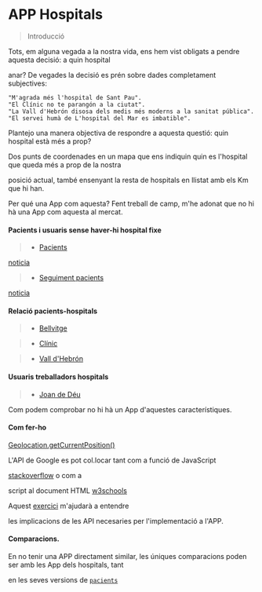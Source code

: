# APP Hospitals

> Introducció

Tots, em alguna vegada a la nostra vida, ens hem vist obligats a pendre aquesta decisió: a quin hospital 

anar? De vegades la decisió es prén sobre dades completament subjectives: 

    "M'agrada més l'hospital de Sant Pau".
    "El Clínic no te parangón a la ciutat". 
    "La Vall d'Hebrón disosa dels medis més moderns a la sanitat pública". 
    "El servei humà de L'hospital del Mar es imbatible".

Plantejo una manera objectiva de respondre a aquesta questió: quin hospital està més a prop?

Dos punts de coordenades en un mapa que ens indiquin quin es l'hospital que queda més a prop de la nostra 

posició actual, també ensenyant la resta de hospitals en llistat amb els Km que hi han. 

Per qué una App com aquesta? Fent treball de camp, m'he adonat que no hi hà una App com aquesta al mercat. 

#### Pacients i usuaris sense haver-hi hospital fixe

> * [Pacients](https://imgur.com/nbbIR7R.png)

 [noticia](https://www.metropoliabierta.com/el-pulso-de-la-ciudad/sanidad/hospitales-barcelona-seguimiento-pacientes-movil_27546_102.html)

> * [Seguiment pacients](https://imgur.com/KrFCzSU.png)

[noticia](https://www.clinicbarcelona.org/noticias/el-clinic-coordinara-la-validacion-de-una-app-europea-para-facilitar-el-seguimiento-de-los-pacientes-con-vih)

#### Relació pacients-hospitals

> * [Bellvitge](https://imgur.com/8GPX5pu.png)

> * [Clínic](https://imgur.com/kHEKxON.png)

> * [Vall d'Hebrón](https://imgur.com/8lzbhdi.png)

#### Usuaris treballadors hospitals

> * [Joan de Déu](https://imgur.com/zw0bLJX.png)

Com podem comprobar no hi hà un App d'aquestes característiques.

#### Com fer-ho

[Geolocation.getCurrentPosition()](https://developer.mozilla.org/es/docs/Web/API/Geolocation/getCurrentPosition)

L'API de Google es pot col.locar tant com a funció de JavaScript 

[stackoverflow](https://stackoverflow.com/questions/16202077/high-accuracy-geolocation-html5) o com a 

script al document HTML [w3schools](https://www.w3schools.com/html/html5_geolocation.asp)

Aquest [exercici](https://developers.arcgis.com/labs/javascript/get-map-coordinates/) m'ajudarà a entendre 

les implicacions de les API necesaries per l'implementació a l'APP.

#### Comparacions.

En no tenir una APP directament similar, les úniques comparacions poden ser amb les App dels hospitals, tant

en les seves versions de [`pacients`](#Pacients)










